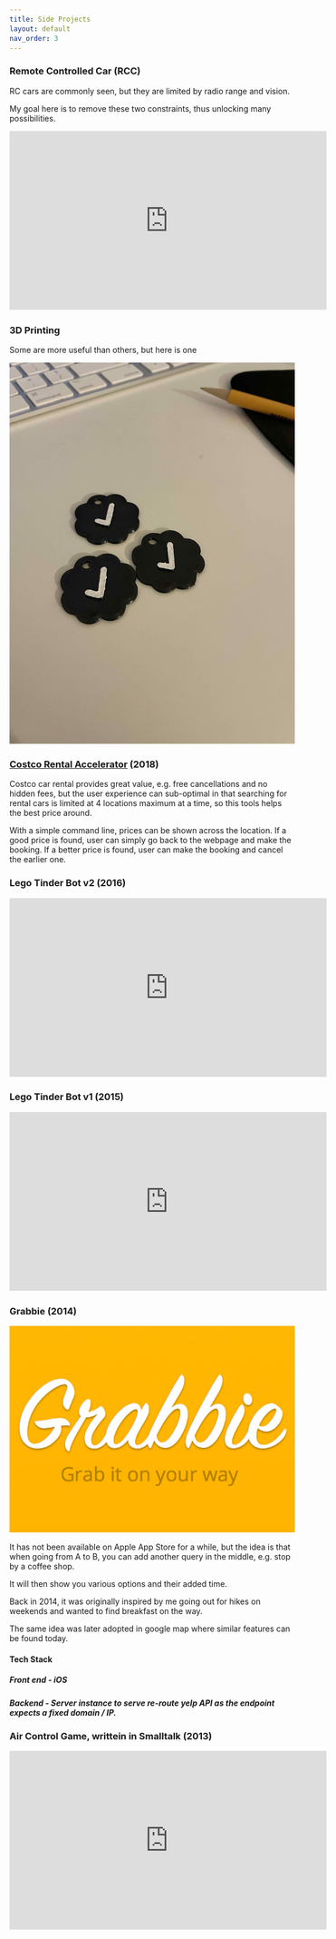```yaml
---
title: Side Projects
layout: default
nav_order: 3
---
```


### Remote Controlled Car (RCC)

RC cars are commonly seen, but they are limited by radio range and vision.

My goal here is to remove these two constraints, thus unlocking many possibilities.

<iframe width="560" height="315" src="https://www.youtube.com/embed/DoqGxhrD8aU" title="YouTube video player" frameborder="0" allow="accelerometer; autoplay; clipboard-write; encrypted-media; gyroscope; picture-in-picture" allowfullscreen></iframe>

### 3D Printing

Some are more useful than others, but here is one

![](/resources/twitter_check.jpg)

### [Costco Rental Accelerator](https://github.com/wisechengyi/costco_rentalcar) (2018)

Costco car rental provides great value, e.g. free cancellations and no hidden fees, but the user experience can sub-optimal in that searching for rental cars is limited at 4 locations maximum at a time, so this tools helps the best price around.

With a simple command line, prices can be shown across the location. If a good price is found, user can simply go back to the webpage and make the booking. If a better price is found, user can make the booking and cancel the earlier one.


### Lego Tinder Bot v2 (2016)

<iframe width="560" height="315" src="https://www.youtube.com/embed/BZWxRTABSGY" title="YouTube video player" frameborder="0" allow="accelerometer; autoplay; clipboard-write; encrypted-media; gyroscope; picture-in-picture" allowfullscreen></iframe>

### Lego Tinder Bot v1 (2015)

<iframe width="560" height="315" src="https://www.youtube.com/embed/_-EPT7NwNXI" title="YouTube video player" frameborder="0" allow="accelerometer; autoplay; clipboard-write; encrypted-media; gyroscope; picture-in-picture" allowfullscreen></iframe>

### Grabbie (2014)

![](/resources/grabbie.png)

It has not been available on Apple App Store for a while, but the idea is that when going from A to B, you can add another query in the middle, e.g. stop by a coffee shop.

It will then show you various options and their added time.

Back in 2014, it was originally inspired by me going out for hikes on weekends and wanted to find breakfast on the way.

The same idea was later adopted in google map where similar features can be found today.

#### Tech Stack
##### Front end - iOS
##### Backend - Server instance to serve re-route yelp API as the endpoint expects a fixed domain / IP.

### Air Control Game, writtein in Smalltalk (2013)

<iframe width="560" height="315" src="https://www.youtube.com/embed/AWg2zlmB_4w" title="YouTube video player" frameborder="0" allow="accelerometer; autoplay; clipboard-write; encrypted-media; gyroscope; picture-in-picture" allowfullscreen></iframe>

<script async src="https://pagead2.googlesyndication.com/pagead/js/adsbygoogle.js?client=ca-pub-9658098054613095"
     crossorigin="anonymous"></script>